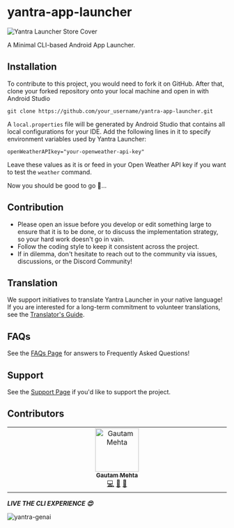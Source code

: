 # yantra-app-launcher

![Yantra Launcher Store Cover](https://github.com/coderGtm/yantra-app-launcher/assets/66418526/1e998174-5481-4b5d-96bb-3ebc7e4d857e)

A Minimal CLI-based Android App Launcher.

## Installation
To contribute to this project, you would need to fork it on GitHub. After that, clone your forked repository onto your local machine and open in with Android Studio
```
git clone https://github.com/your_username/yantra-app-launcher.git
```

A `local.properties` file will be generated by Android Studio that contains all local configurations for your IDE. Add the following lines in it to specify environment variables used by Yantra Launcher:
```
openWeatherAPIkey="your-openweather-api-key"
```
Leave these values as it is or feed in your Open Weather API key if you want to test the `weather` command.

Now you should be good to go 🚀...

## Contribution
- Please open an issue before you develop or edit something large to ensure that it is to be done, or to discuss the implementation strategy, so your hard work doesn't go in vain.
- Follow the coding style to keep it consistent across the project.
- If in dilemma, don't hesitate to reach out to the community via issues, discussions, or the Discord Community!

## Translation
We support initiatives to translate Yantra Launcher in your native language! If you are interested for a long-term commitment to volunteer translations, see the [Translator's Guide](/Yantra_Launcher_Translators_Guide.pdf).

## FAQs
See the [FAQs Page](/faq.md) for answers to Frequently Asked Questions!

## Support
See the [Support Page](/support.md) if you'd like to support the project.

## Contributors

<!-- ALL-CONTRIBUTORS-LIST:START - Do not remove or modify this section -->
<!-- prettier-ignore-start -->
<!-- markdownlint-disable -->
<table>
  <tbody>
    <tr>
      <td align="center" valign="top" width="14.28%"><a href="https://github.com/coderGtm"><img src="https://avatars.githubusercontent.com/u/66418526?v=4?s=100" width="100px;" alt="Gautam Mehta"/><br /><sub><b>Gautam Mehta</b></sub></a><br /><a href="#code-coderGtm" title="Code">💻</a> <a href="#review-coderGtm" title="Reviewed Pull Requests">👀</a> <a href="#research-coderGtm" title="Research">🔬</a></td>
    </tr>
  </tbody>
</table>

<!-- markdownlint-restore -->
<!-- prettier-ignore-end -->

<!-- ALL-CONTRIBUTORS-LIST:END -->

***LIVE THE CLI EXPERIENCE :heart_eyes:***

![yantra-genai](https://github.com/coderGtm/yantra-app-launcher/assets/66418526/e721cdc3-f925-4b31-8b47-a8cba6fd7a63)
